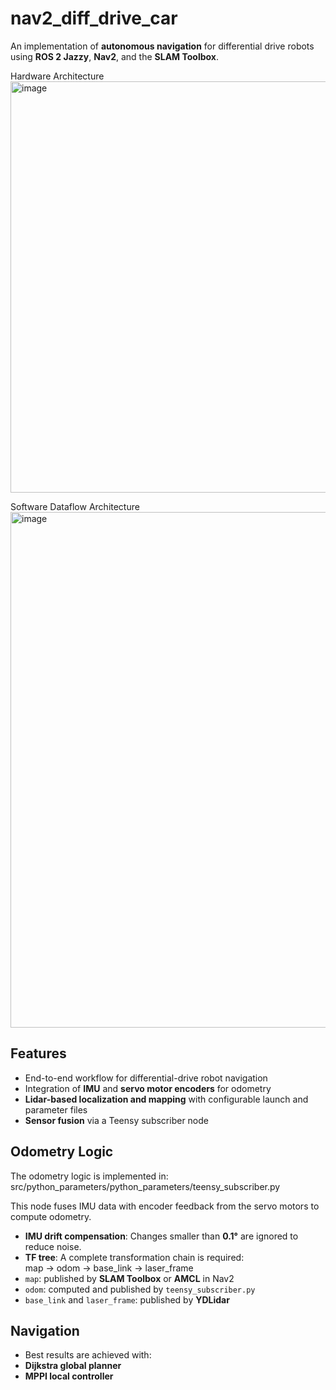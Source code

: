 # nav2_diff_drive_car  

An implementation of **autonomous navigation** for differential drive robots using **ROS 2 Jazzy**, **Nav2**, and the **SLAM Toolbox**.  

Hardware Architecture
<img width="1073" height="658" alt="image" src="https://github.com/user-attachments/assets/aa925437-fc4d-4c58-aeb7-8a68cda480c0" />

Software Dataflow Architecture
<img width="1717" height="825" alt="image" src="https://github.com/user-attachments/assets/2d56be06-0d57-41cd-99bd-9a12b879d63a" />

## Features  
- End-to-end workflow for differential-drive robot navigation  
- Integration of **IMU** and **servo motor encoders** for odometry  
- **Lidar-based localization and mapping** with configurable launch and parameter files  
- **Sensor fusion** via a Teensy subscriber node  

## Odometry Logic  
The odometry logic is implemented in:  
src/python_parameters/python_parameters/teensy_subscriber.py

This node fuses IMU data with encoder feedback from the servo motors to compute odometry.  

- **IMU drift compensation**: Changes smaller than **0.1°** are ignored to reduce noise.  
- **TF tree**: A complete transformation chain is required:  
map → odom → base_link → laser_frame
- `map`: published by **SLAM Toolbox** or **AMCL** in Nav2  
- `odom`: computed and published by `teensy_subscriber.py`  
- `base_link` and `laser_frame`: published by **YDLidar**  

## Navigation  
- Best results are achieved with:  
- **Dijkstra global planner**  
- **MPPI local controller**  

